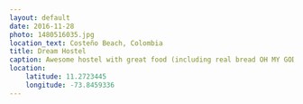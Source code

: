 ```yaml
---
layout: default
date: 2016-11-28
photo: 1480516035.jpg
location_text: Costeño Beach, Colombia
title: Dream Hostel
caption: Awesome hostel with great food (including real bread OH MY GOD!), nice beds with mosquito nets and, even better, big waves! I did surf for 2 days there :)
location:
    latitude: 11.2723445
    longitude: -73.8459336
---
```

